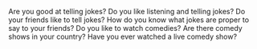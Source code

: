 Are you good at telling jokes?
Do you like listening and telling jokes?
Do your friends like to tell jokes?
How do you know what jokes are proper to say to your friends?
Do you like to watch comedies?
Are there comedy shows in your country?
Have you ever watched a live comedy show?